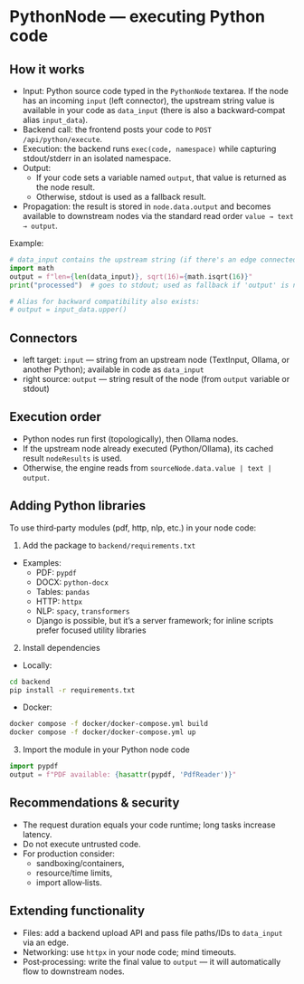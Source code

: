 # PythonNode — executing Python code

## How it works

- Input: Python source code typed in the `PythonNode` textarea. If the node has an incoming `input` (left connector), the upstream string value is available in your code as `data_input` (there is also a backward‑compat alias `input_data`).
- Backend call: the frontend posts your code to `POST /api/python/execute`.
- Execution: the backend runs `exec(code, namespace)` while capturing stdout/stderr in an isolated namespace.
- Output:
  - If your code sets a variable named `output`, that value is returned as the node result.
  - Otherwise, stdout is used as a fallback result.
- Propagation: the result is stored in `node.data.output` and becomes available to downstream nodes via the standard read order `value → text → output`.

Example:
```python
# data_input contains the upstream string (if there's an edge connected to 'input')
import math
output = f"len={len(data_input)}, sqrt(16)={math.isqrt(16)}"
print("processed")  # goes to stdout; used as fallback if 'output' is not set

# Alias for backward compatibility also exists:
# output = input_data.upper()
```

## Connectors
- left target: `input` — string from an upstream node (TextInput, Ollama, or another Python); available in code as `data_input`
- right source: `output` — string result of the node (from `output` variable or stdout)

## Execution order
- Python nodes run first (topologically), then Ollama nodes.
- If the upstream node already executed (Python/Ollama), its cached result `nodeResults` is used.
- Otherwise, the engine reads from `sourceNode.data.value | text | output`.

## Adding Python libraries
To use third‑party modules (pdf, http, nlp, etc.) in your node code:

1) Add the package to `backend/requirements.txt`
- Examples:
  - PDF: `pypdf`
  - DOCX: `python-docx`
  - Tables: `pandas`
  - HTTP: `httpx`
  - NLP: `spacy`, `transformers`
  - Django is possible, but it’s a server framework; for inline scripts prefer focused utility libraries

2) Install dependencies
- Locally:
```bash
cd backend
pip install -r requirements.txt
```
- Docker:
```bash
docker compose -f docker/docker-compose.yml build
docker compose -f docker/docker-compose.yml up
```

3) Import the module in your Python node code
```python
import pypdf
output = f"PDF available: {hasattr(pypdf, 'PdfReader')}"
```

## Recommendations & security
- The request duration equals your code runtime; long tasks increase latency.
- Do not execute untrusted code.
- For production consider:
  - sandboxing/containers,
  - resource/time limits,
  - import allow‑lists.

## Extending functionality
- Files: add a backend upload API and pass file paths/IDs to `data_input` via an edge.
- Networking: use `httpx` in your node code; mind timeouts.
- Post‑processing: write the final value to `output` — it will automatically flow to downstream nodes.
